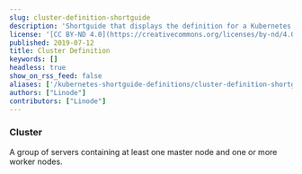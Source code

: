 ```yaml
---
slug: cluster-definition-shortguide
description: 'Shortguide that displays the definition for a Kubernetes cluster.'
license: '[CC BY-ND 4.0](https://creativecommons.org/licenses/by-nd/4.0)'
published: 2019-07-12
title: Cluster Definition
keywords: []
headless: true
show_on_rss_feed: false
aliases: ['/kubernetes-shortguide-definitions/cluster-definition-shortguide/']
authors: ["Linode"]
contributors: ["Linode"]
---
```


### Cluster

A group of servers containing at least one master node and one or more worker nodes.
